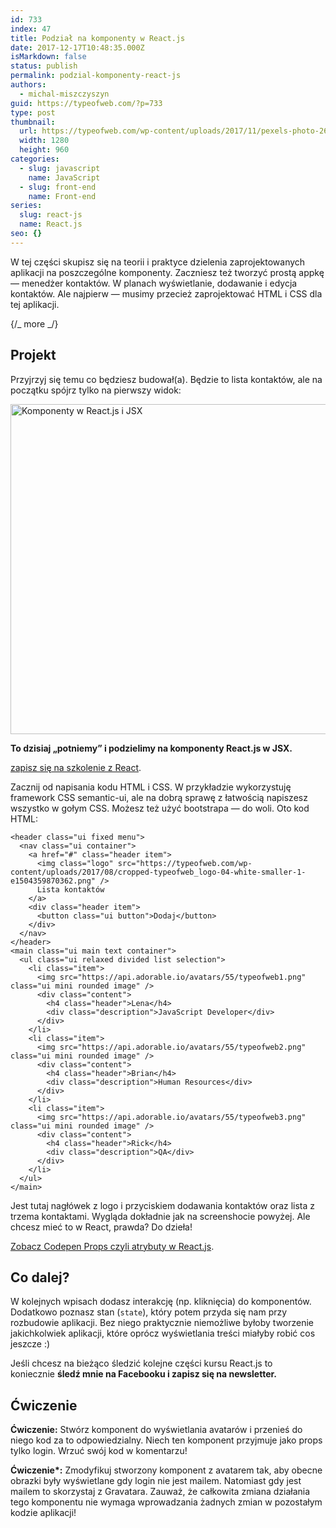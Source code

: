 ```yaml
---
id: 733
index: 47
title: Podział na komponenty w React.js
date: 2017-12-17T10:48:35.000Z
isMarkdown: false
status: publish
permalink: podzial-komponenty-react-js
authors:
  - michal-miszczyszyn
guid: https://typeofweb.com/?p=733
type: post
thumbnail:
  url: https://typeofweb.com/wp-content/uploads/2017/11/pexels-photo-268415.jpeg
  width: 1280
  height: 960
categories:
  - slug: javascript
    name: JavaScript
  - slug: front-end
    name: Front-end
series:
  slug: react-js
  name: React.js
seo: {}
---
```


W tej części skupisz się na teorii i praktyce dzielenia zaprojektowanych aplikacji na poszczególne komponenty. Zaczniesz też tworzyć prostą appkę — menedżer kontaktów. W planach wyświetlanie, dodawanie i edycja kontaktów. Ale najpierw — musimy przecież zaprojektować HTML i CSS dla tej aplikacji.

{/_ more _/}

<h2>Projekt</h2>

Przyjrzyj się temu co będziesz budował(a). Będzie to lista kontaktów, ale na początku spójrz tylko na pierwszy widok:

<a href="https://typeofweb.com/wp-content/uploads/2017/11/Screen-Shot-2017-11-03-at-3.42.25-PM.png"><img class="aligncenter wp-image-735 size-large" src="https://typeofweb.com/wp-content/uploads/2017/11/Screen-Shot-2017-11-03-at-3.42.25-PM-e1509722763475-1024x528.png" alt="Komponenty w React.js i JSX" width="1024" height="528" /></a>

<strong>To dzisiaj „potniemy” i podzielimy na komponenty React.js w JSX.</strong>

<a href="https://szkolenia.typeofweb.com/" target="_blank">zapisz się na szkolenie z React</a>.

Zacznij od napisania kodu HTML i CSS. W przykładzie wykorzystuję framework CSS semantic-ui, ale na dobrą sprawę z łatwością napiszesz wszystko w gołym CSS. Możesz też użyć bootstrapa — do woli. Oto kod HTML:

<pre class="language-html"><code>&lt;header class="ui fixed menu"&gt;
  &lt;nav class="ui container"&gt;
    &lt;a href="#" class="header item"&gt;
      &lt;img class="logo" src="https://typeofweb.com/wp-content/uploads/2017/08/cropped-typeofweb_logo-04-white-smaller-1-e1504359870362.png" /&gt;
      Lista kontaktów
    &lt;/a&gt;
    &lt;div class="header item"&gt;
      &lt;button class="ui button"&gt;Dodaj&lt;/button&gt;
    &lt;/div&gt;
  &lt;/nav&gt;
&lt;/header&gt;
&lt;main class="ui main text container"&gt;
  &lt;ul class="ui relaxed divided list selection"&gt;
    &lt;li class="item"&gt;
      &lt;img src="https://api.adorable.io/avatars/55/typeofweb1.png" class="ui mini rounded image" /&gt;
      &lt;div class="content"&gt;
        &lt;h4 class="header"&gt;Lena&lt;/h4&gt;
        &lt;div class="description"&gt;JavaScript Developer&lt;/div&gt;
      &lt;/div&gt;
    &lt;/li&gt;
    &lt;li class="item"&gt;
      &lt;img src="https://api.adorable.io/avatars/55/typeofweb2.png" class="ui mini rounded image" /&gt;
      &lt;div class="content"&gt;
        &lt;h4 class="header"&gt;Brian&lt;/h4&gt;
        &lt;div class="description"&gt;Human Resources&lt;/div&gt;
      &lt;/div&gt;
    &lt;/li&gt;
    &lt;li class="item"&gt;
      &lt;img src="https://api.adorable.io/avatars/55/typeofweb3.png" class="ui mini rounded image" /&gt;
      &lt;div class="content"&gt;
        &lt;h4 class="header"&gt;Rick&lt;/h4&gt;
        &lt;div class="description"&gt;QA&lt;/div&gt;
      &lt;/div&gt;
    &lt;/li&gt;
  &lt;/ul&gt;
&lt;/main&gt;</code></pre>

Jest tutaj nagłówek z logo i przyciskiem dodawania kontaktów oraz lista z trzema kontaktami. Wygląda dokładnie jak na screenshocie powyżej. Ale chcesz mieć to w React, prawda? Do dzieła!

<CodepenWidget height="300" themeId="0" slugHash="bYEaNQ" defaultTab="js,result" user="mmiszy" embedVersion="2" penTitle="Props czyli atrybuty w React.js"><a href="http://codepen.io/mmiszy/pen/bYEaNQ/">Zobacz Codepen Props czyli atrybuty w React.js</a>.</CodepenWidget>

<h2>Co dalej?</h2>

W kolejnych wpisach dodasz interakcję (np. kliknięcia) do komponentów. Dodatkowo poznasz stan (<code>state</code>), który potem przyda się nam przy rozbudowie aplikacji. Bez niego praktycznie niemożliwe byłoby tworzenie jakichkolwiek aplikacji, które oprócz wyświetlania treści miałyby robić cos jeszcze :)

Jeśli chcesz na bieżąco śledzić kolejne części kursu React.js to koniecznie <strong>śledź mnie na Facebooku i zapisz się na newsletter.</strong>

<NewsletterForm />

<FacebookPageWidget />

<h2>Ćwiczenie</h2>

<strong>Ćwiczenie:</strong> Stwórz komponent do wyświetlania avatarów i przenieś do niego kod za to odpowiedzialny. Niech ten komponent przyjmuje jako props tylko login. Wrzuć swój kod w komentarzu!

<strong>Ćwiczenie\*:</strong> Zmodyfikuj stworzony komponent z avatarem tak, aby obecne obrazki były wyświetlane gdy login nie jest mailem. Natomiast gdy jest mailem to skorzystaj z Gravatara. Zauważ, że całkowita zmiana działania tego komponentu nie wymaga wprowadzania żadnych zmian w pozostałym kodzie aplikacji!

<div class="grammarly-disable-indicator"></div>
